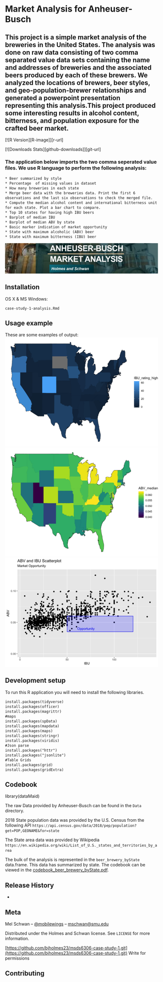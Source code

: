 # Market Analysis for Anheuser-Busch
## This project is a simple market analysis of the breweries in the United States. The analysis was done on raw data consisting of two comma separated value data sets containing the name and addresses of breweries and the associated beers produced by each of these brewers. We analyzed the locations of brewers, beer styles, and geo-population-brewer relationships and generated a powerpoint presentation representing this analysis.This project produced some interesting results in alcohol content, bitterness, and population exposure for the crafted beer market.

[![R Version][R-image]][r-url]

[![Downloads Stats][github-downloads]][git-url]

### The application below imports the two comma seperated value files. We use R language to perform the following analysis:
    * Beer summarized by style
    * Percentage  of missing values in dataset
    * How many breweries in each state
    * Merge beer data with the breweries data. Print the first 6 observations and the last six observations to check the merged file.
    * Compute the median alcohol content and international bitterness unit for each state. Plot a bar chart to compare.
    * Top 10 states for having high IBU beers
    * Barplot of median IBU
    * Barplot of median ABV by state
    * Basic marker indication of market opportunity
    * State with maximum alcoholic (ABV) beer
    * State with maximum bitterness (IBU) beer


![](Visuals/holmes_schwan_header.jpg)

## Installation

OS X & MS Windows:

```{r}
case-study-1-analysis.Rmd
```

## Usage example

These are some examples of output:
![](Export/ibu_high_data.jpg)
![](Export/abv_ratings.jpg)
![](Export/ibu_abv_scat.jpg)

## Development setup

To run this R application you will need to install the following libraries.

```{r}
install.packages(tidyverse)
install.packages(officer)
install.packages(magrittr)
#maps
install.packages(spData)
install.packages(mapdata)
install.packages(maps)
install.packages(stringr)
install.packages(viridis)
#Json parse
install.packages("httr")
install.packages("jsonlite")
#Table Grids
install.packages(grid)
install.packages(gridExtra)
```

## Codebook 
library(dataMaid)

The raw Data provided by Anheuser-Busch can be found in the `Data` directory.

2018 State population data was provided by the U.S. Census from the following API `https://api.census.gov/data/2018/pep/population?get=POP,GEONAME&for=state` 

The State area data was provided by Wikipedia `https://en.wikipedia.org/wiki/List_of_U.S._states_and_territories_by_area` 

The bulk of the analysis is represented in the `beer_brewery_byState` data.frame. This data has summarized by state. The codebook can be viewed in the [codebook_beer_brewery_byState.pdf]("./codebook_beer_brewery_byState.pdf"). 

## Release History

*
## Meta

Mel Schwan – [@mobilewings](https://twitter.com/mobilewings) – mschwan@smu.edu

Distributed under the Holmes and Schwan license. See ``LICENSE`` for more information.

[https://github.com/bjholmes23/msds6306-case-study-1.git](https://github.com/bjholmes23/msds6306-case-study-1.git) Write for permissions

## Contributing

